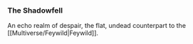 ### The Shadowfell

An echo realm of despair, the flat, undead counterpart to the [[Multiverse/Feywild|Feywild]]. 

